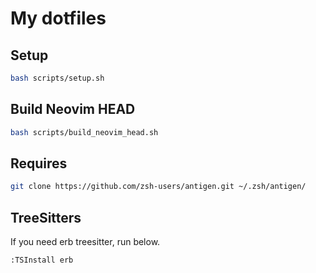 # My dotfiles

## Setup
```sh
bash scripts/setup.sh
```

## Build Neovim HEAD
```sh
bash scripts/build_neovim_head.sh
```

## Requires
```sh
git clone https://github.com/zsh-users/antigen.git ~/.zsh/antigen/
```

## TreeSitters
If you need erb treesitter, run below.

```vim
:TSInstall erb
```
